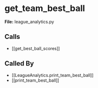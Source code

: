 # get_team_best_ball

**File:** league_analytics.py

## Calls

- [[get_best_ball_scores]]

## Called By

- [[LeagueAnalytics.print_team_best_ball]]
- [[print_team_best_ball]]

